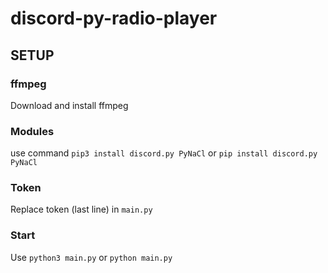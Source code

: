 # discord-py-radio-player

## SETUP

### ffmpeg

Download and install ffmpeg

### Modules

use command `pip3 install discord.py PyNaCl` or `pip install discord.py PyNaCl`

### Token

Replace token (last line) in `main.py`

### Start

Use `python3 main.py` or `python main.py`
